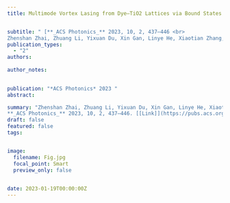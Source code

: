 ```yaml
---
title: Multimode Vortex Lasing from Dye–TiO2 Lattices via Bound States in the Continuum


subtitle: " [**_ACS Photonics_** 2023, 10, 2, 437–446 <br> 
Zhenshan Zhai, Zhuang Li, Yixuan Du, Xin Gan, Linye He, Xiaotian Zhang, Yufeng Zhou, Jun Guan, Yangjian Cai, Xianyu Ao* ](https://pubs.acs.org/doi/abs/10.1021/acsphotonics.2c01496)"
publication_types:
  - "2"
authors: 
  
author_notes:
  

publication: "*ACS Photonics* 2023 "
abstract: 

summary: "Zhenshan Zhai, Zhuang Li, Yixuan Du, Xin Gan, Linye He, Xiaotian Zhang, Yufeng Zhou, Jun Guan, Yangjian Cai, Xianyu Ao*  <br>
**_ACS Photonics_** 2023, 10, 2, 437–446. [[Link]](https://pubs.acs.org/doi/abs/10.1021/acsphotonics.2c01496)"
draft: false
featured: false
tags:


image:
  filename: Fig.jpg
  focal_point: Smart
  preview_only: false

 
date: 2023-01-19T00:00:00Z
---
```







